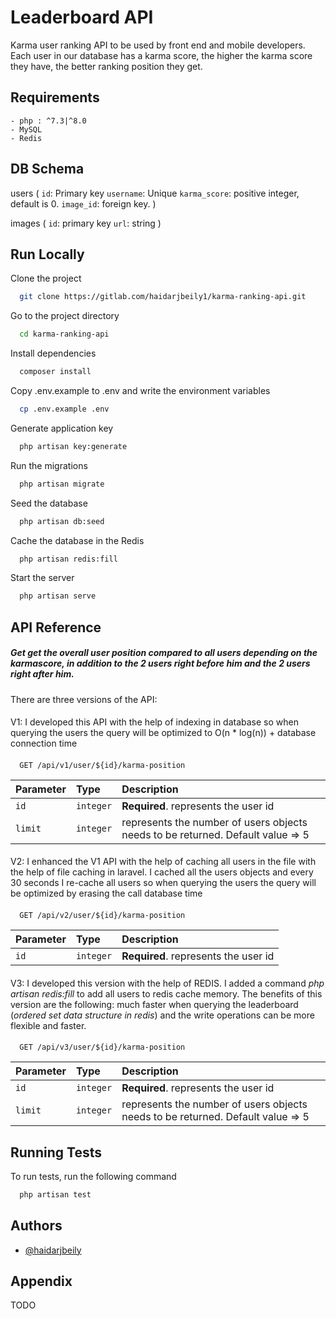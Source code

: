 
# Leaderboard API

Karma user ranking
API to be used by front end and mobile developers. Each user in our database has a karma
score, the higher the karma score they have, the better ranking position they get.

## Requirements
    - php : ^7.3|^8.0
    - MySQL
    - Redis

## DB Schema
users (
`id`: Primary key
`username`: Unique
`karma_score`: positive integer, default is 0.
`image_id`: foreign key.
)

images (
`id`: primary key
`url`: string
)


## Run Locally

Clone the project

```bash
  git clone https://gitlab.com/haidarjbeily1/karma-ranking-api.git
```

Go to the project directory

```bash
  cd karma-ranking-api
```

Install dependencies

```bash
  composer install
```

Copy .env.example to .env and write the environment variables

```bash
  cp .env.example .env
```

Generate application key

```bash
  php artisan key:generate
```
Run the migrations

```bash
  php artisan migrate
```

Seed the database

```bash
  php artisan db:seed
```

Cache the database in the Redis 

```bash
  php artisan redis:fill
```

Start the server

```bash
  php artisan serve
```


## API Reference

##### Get get the overall user position compared to all users depending on the karmascore, in addition to the 2 users right before him and the 2 users right after him. 
There are three versions of the API:
####
V1: I developed this API with the help of indexing in database so when querying the users the query will be optimized to O(n * log(n)) + database connection time 
####
```http
  GET /api/v1/user/${id}/karma-position
```

| Parameter | Type     | Description                |
| :-------- | :------- | :------------------------- |
| `id` | `integer` | **Required**. represents the user id  |
| `limit` | `integer` |  represents the number of users objects needs to be returned. Default value => 5  |

####
V2: I enhanced the V1 API with the help of caching all users in the file with the help of file caching in laravel. I cached all the users objects and every 30 seconds I re-cache all users so when querying the users the query will be optimized by erasing the call database time  
####

```http
  GET /api/v2/user/${id}/karma-position
```

| Parameter | Type     | Description                |
| :-------- | :------- | :------------------------- |
| `id` | `integer` | **Required**. represents the user id  |


####
V3: I developed this version with the help of REDIS. I added a command *php artisan redis:fill* to add all users to redis cache memory. The benefits of this version are the following: much faster when querying the leaderboard (*ordered set data structure in redis*) and the write operations can be more flexible and faster.
####

```http
  GET /api/v3/user/${id}/karma-position
```

| Parameter | Type     | Description                |
| :-------- | :------- | :------------------------- |
| `id` | `integer` | **Required**. represents the user id  |
| `limit` | `integer` |  represents the number of users objects needs to be returned. Default value => 5  |




## Running Tests

To run tests, run the following command

```bash
  php artisan test
```


## Authors

- [@haidarjbeily](https://gitlab.com/HaidarJbeily)


## Appendix

TODO

